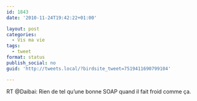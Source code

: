 ```yaml
---
id: 1843
date: '2010-11-24T19:42:22+01:00'

layout: post
categories:
  - Vis ma vie
tags:
  - tweet
format: status
publish_social: no
guid: 'http://tweets.local/?birdsite_tweet=7519411690799104'

---
```


RT @Daibai: Rien de tel qu’une bonne SOAP quand il fait froid comme ça.